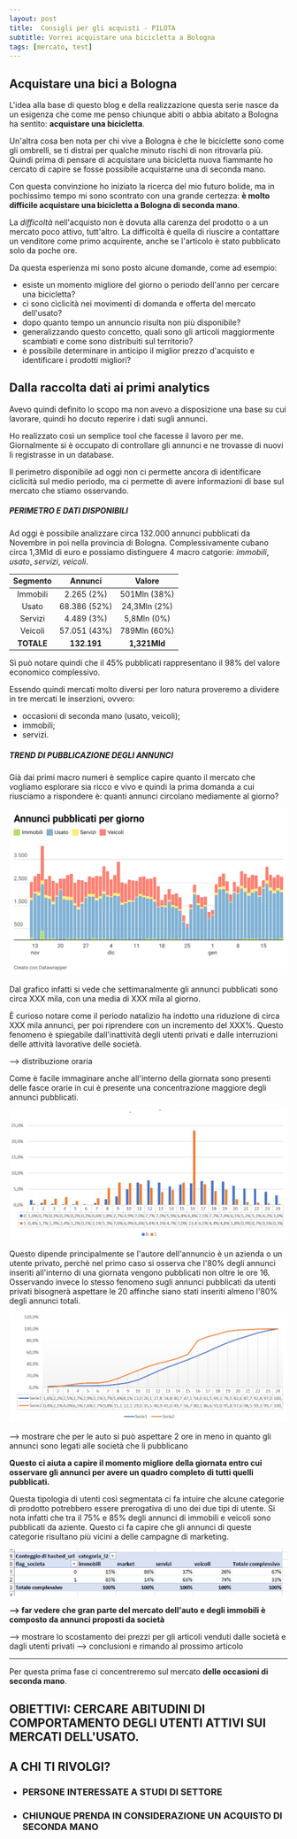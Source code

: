 ```yaml
---
layout: post
title:  Consigli per gli acquisti - PILOTA
subtitle: Vorrei acquistare una bicicletta a Bologna
tags: [mercato, test]
---
```


## Acquistare una bici a Bologna

L'idea alla base di questo blog e della realizzazione questa serie nasce da un esigenza che come me penso chiunque abiti o abbia abitato a Bologna ha sentito: **acquistare una bicicletta**. 

Un'altra cosa ben nota per chi vive a Bologna è che le biciclette sono come gli ombrelli, se ti distrai per qualche minuto rischi di non ritrovarla più. 
Quindi prima di pensare di acquistare una bicicletta nuova fiammante ho cercato di capire se fosse possibile acquistarne una di seconda mano. 

Con questa convinzione ho iniziato la ricerca del mio futuro bolide, ma in pochissimo tempo mi sono scontrato con una grande certezza: **è molto difficile acquistare una bicicletta a Bologna di seconda mano**. 

La _difficoltà_ nell'acquisto non è dovuta alla carenza del prodotto o a un mercato poco attivo, tutt'altro. La difficoltà è quella di riuscire a contattare un venditore come primo acquirente, anche se l'articolo è stato pubblicato solo da poche ore. 

Da questa esperienza mi sono posto alcune domande, come ad esempio:
* esiste un momento migliore del giorno o periodo dell'anno per cercare una bicicletta?
* ci sono ciclicità nei movimenti di domanda e offerta del mercato dell'usato?
* dopo quanto tempo un annuncio risulta non più disponibile?
* generalizzando questo concetto, quali sono gli articoli maggiormente scambiati e come sono distribuiti sul territorio?
* è possibile determinare in anticipo il miglior prezzo d'acquisto e identificare i prodotti migliori?   

## Dalla raccolta dati ai primi analytics

Avevo quindi definito lo scopo ma non avevo a disposizione una base su cui lavorare, quindi ho docuto reperire i dati sugli annunci. 

Ho realizzato così un semplice tool che facesse il lavoro per me. Giornalmente si è occupato di controllare gli annunci e ne trovasse di nuovi li registrasse in un database.

Il perimetro disponibile ad oggi non ci permette ancora di identificare ciclicità sul medio periodo, ma ci permette di avere informazioni di base sul mercato che stiamo osservando.

##### PERIMETRO E DATI DISPONIBILI

Ad oggi è possibile analizzare circa 132.000 annunci pubblicati da Novembre in poi nella provincia di Bologna. 
Complessivamente cubano circa 1,3Mld di euro e possiamo distinguere 4 macro catgorie: _immobili_, _usato_, _servizi_, _veicoli_.

|Segmento   | Annunci     | Valore      |
|:---------:|:-----------:|:-----------:|
|Immobili   |2.265 (2%)   |501Mln (38%) |
|Usato      |68.386  (52%)|24,3Mln (2%) |
|Servizi    |4.489  (3%)  |5,8Mln (0%)  |
|Veicoli    |57.051 (43%) |789Mln (60%) |
|**TOTALE** |**132.191**| **1,321Mld**  |

Si può notare quindi che il 45% pubblicati rappresentano il 98% del valore economico complessivo. 

Essendo quindi mercati molto diversi per loro natura proveremo a dividere in tre mercati le inserzioni, ovvero:

* occasioni di seconda mano (usato, veicoli);
* immobili;
* servizi.

##### TREND DI PUBBLICAZIONE DEGLI ANNUNCI

Già dai primi macro numeri è semplice capire quanto il mercato che vogliamo esplorare sia ricco e vivo e quindi la prima domanda a cui riusciamo a rispondere è: quanti annunci circolano mediamente al giorno?

![](../assets/img/CPGA_PILOTA/daily_trend.png)

Dal grafico infatti si vede che settimanalmente gli annunci pubblicati sono circa XXX mila, con una media di XXX mila al giorno. 

È curioso notare come il periodo natalizio ha indotto una riduzione di circa XXX mila annunci, per poi riprendere con un incremento del XXX%. 
Questo fenomeno è spiegabile dall'inattività degli utenti privati e dalle interruzioni delle attività lavorative delle società.

--> distribuzione oraria

Come è facile immaginare anche all'interno della giornata sono presenti delle fasce orarie in cui è presente una concentrazione maggiore degli annunci pubblicati. 

![](../assets/img/CPGA_PILOTA/ripartizione_oraria.png)

Questo dipende principalmente se l'autore dell'annuncio è un azienda o un utente privato, perchè nel primo caso si osserva che l'80% degli annunci inseriti all'interno di una giornata vengono pubblicati non oltre le ore 16. Osservando invece lo stesso fenomeno sugli annunci pubblicati da utenti privati bisognerà aspettare le 20 affinche siano stati inseriti almeno l'80% degli annunci totali. 

![](../assets/img/CPGA_PILOTA/ripartizione_oraria_cumulata.png)

--> mostrare che per le auto si può aspettare 2 ore in meno in quanto gli annunci sono legati alle società che li pubblicano

**Questo ci aiuta a capire il momento migliore della giornata entro cui osservare gli annunci per avere un quadro completo di tutti quelli pubblicati.**

Questa tipologia di utenti così segmentata ci fa intuire che alcune categorie di prodotto potrebbero essere prerogativa di uno dei due tipi di utente. Si nota infatti che tra il 75% e 85% degli annunci di immobili e veicoli sono pubblicati da aziente. Questo ci fa capire che gli annunci di queste categorie risultano più vicini a delle campagne di marketing.

![](../assets/img/CPGA_PILOTA/distribuzione_pvt_bsn.png)


**--> far vedere che gran parte del mercato dell'auto e degli immobili è composto da annunci proposti da società**

--> mostrare lo scostamento dei prezzi per gli articoli venduti dalle società e dagli utenti privati
--> conclusioni e rimando al prossimo articolo

---

Per questa prima fase ci concentreremo sul mercato **delle occasioni di seconda mano**.

## OBIETTIVI: CERCARE ABITUDINI DI COMPORTAMENTO DEGLI UTENTI ATTIVI SUI MERCATI DELL'USATO. 

## A CHI TI RIVOLGI?
* ### PERSONE INTERESSATE A STUDI DI SETTORE
* ### CHIUNQUE PRENDA IN CONSIDERAZIONE UN ACQUISTO DI SECONDA MANO
